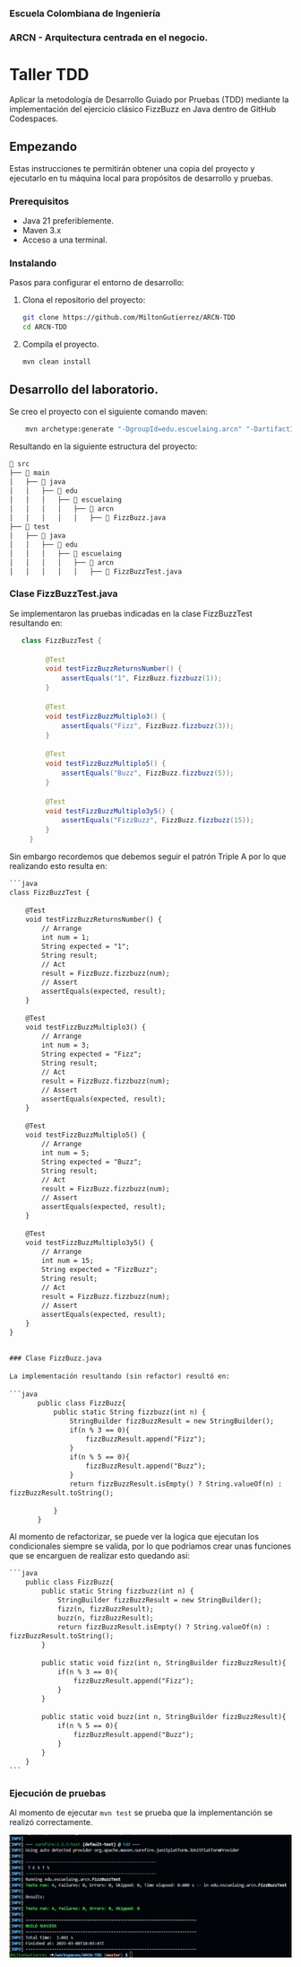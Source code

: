 ### Escuela Colombiana de Ingeniería

### ARCN - Arquitectura centrada en el negocio.

#  Taller TDD

Aplicar la metodología de Desarrollo Guiado por Pruebas (TDD) mediante la implementación del ejercicio clásico FizzBuzz en Java dentro de GitHub Codespaces.

## Empezando

Estas instrucciones te permitirán obtener una copia del proyecto y ejecutarlo en tu máquina local para propósitos de desarrollo y pruebas.

### Prerequisitos

- Java 21 preferiblemente.
- Maven 3.x
- Acceso a una terminal.

### Instalando

Pasos para configurar el entorno de desarrollo:

1. Clona el repositorio del proyecto:

   ```bash
   git clone https://github.com/MiltonGutierrez/ARCN-TDD
   cd ARCN-TDD
   ```
2. Compila el proyecto.

    ```bash
    mvn clean install
    ```

## Desarrollo del laboratorio.

Se creo el proyecto con el siguiente comando maven:
   ```bash
       mvn archetype:generate "-DgroupId=edu.escuelaing.arcn" "-DartifactId=tdd" "-DarchetypeArtifactId=maven-archetype-quickstart" "-DinteractiveMode=false"
   ```

Resultando en la siguiente estructura del proyecto:

    📂 src
    ├── 📂 main
    │   ├── 📂 java
    │   │   ├── 📂 edu
    │   │   │   ├── 📂 escuelaing
    │   │   │   │   ├── 📂 arcn
    │   │   │   │   │   ├── 📄 FizzBuzz.java
    ├── 📂 test
    │   ├── 📂 java
    │   │   ├── 📂 edu
    │   │   │   ├── 📂 escuelaing
    │   │   │   │   ├── 📂 arcn
    │   │   │   │   │   ├── 📄 FizzBuzzTest.java


### Clase FizzBuzzTest.java

Se implementaron las pruebas indicadas en la clase FizzBuzzTest resultando en:

   ```java
      class FizzBuzzTest {

            @Test
            void testFizzBuzzReturnsNumber() {
                assertEquals("1", FizzBuzz.fizzbuzz(1));
            }

            @Test
            void testFizzBuzzMultiplo3() {
                assertEquals("Fizz", FizzBuzz.fizzbuzz(3));
            }

            @Test
            void testFizzBuzzMultiplo5() {
                assertEquals("Buzz", FizzBuzz.fizzbuzz(5));
            }

            @Test
            void testFizzBuzzMultiplo3y5() {
                assertEquals("FizzBuzz", FizzBuzz.fizzbuzz(15));
            }
        }
   ```

Sin embargo recordemos que debemos seguir el patrón Triple A por lo que realizando esto resulta en: 

    ```java
    class FizzBuzzTest {

        @Test
        void testFizzBuzzReturnsNumber() {
            // Arrange
            int num = 1;
            String expected = "1";
            String result;
            // Act
            result = FizzBuzz.fizzbuzz(num);
            // Assert
            assertEquals(expected, result);
        }

        @Test
        void testFizzBuzzMultiplo3() {
            // Arrange
            int num = 3;
            String expected = "Fizz";
            String result;
            // Act
            result = FizzBuzz.fizzbuzz(num);
            // Assert
            assertEquals(expected, result);
        }

        @Test
        void testFizzBuzzMultiplo5() {
            // Arrange
            int num = 5;
            String expected = "Buzz";
            String result;
            // Act
            result = FizzBuzz.fizzbuzz(num);
            // Assert
            assertEquals(expected, result);
        }

        @Test
        void testFizzBuzzMultiplo3y5() {
            // Arrange
            int num = 15;
            String expected = "FizzBuzz";
            String result;
            // Act
            result = FizzBuzz.fizzbuzz(num);
            // Assert
            assertEquals(expected, result);
        }
    }
 ```

### Clase FizzBuzz.java

La implementación resultando (sin refactor) resultó en:

```java
        public class FizzBuzz{
            public static String fizzbuzz(int n) {
                StringBuilder fizzBuzzResult = new StringBuilder();
                if(n % 3 == 0){
                    fizzBuzzResult.append("Fizz");
                }
                if(n % 5 == 0){
                    fizzBuzzResult.append("Buzz");
                }
                return fizzBuzzResult.isEmpty() ? String.valueOf(n) : fizzBuzzResult.toString();
                
            }
        }
```

Al momento de refactorizar, se puede ver la logica que ejecutan los condicionales siempre se valida, por lo que podriamos crear unas funciones que se encarguen de realizar esto quedando así:

    ```java
        public class FizzBuzz{
            public static String fizzbuzz(int n) {
                StringBuilder fizzBuzzResult = new StringBuilder();
                fizz(n, fizzBuzzResult);
                buzz(n, fizzBuzzResult);
                return fizzBuzzResult.isEmpty() ? String.valueOf(n) : fizzBuzzResult.toString();
            }

            public static void fizz(int n, StringBuilder fizzBuzzResult){
                if(n % 3 == 0){
                    fizzBuzzResult.append("Fizz");
                }
            }

            public static void buzz(int n, StringBuilder fizzBuzzResult){
                if(n % 5 == 0){
                    fizzBuzzResult.append("Buzz");
                }
            }
        }
    ```
### Ejecución de pruebas

Al momento de ejecutar `mvn test` se prueba que la implementanción se realizó correctamente.

![alt text](image.png)

